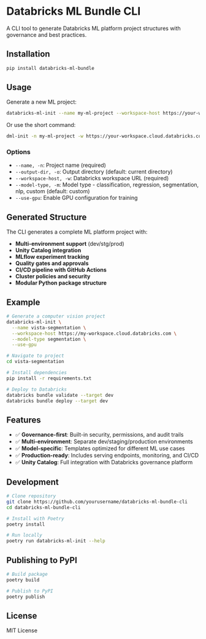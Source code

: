 # Databricks ML Bundle CLI

A CLI tool to generate Databricks ML platform project structures with governance and best practices.

## Installation

```bash
pip install databricks-ml-bundle
```

## Usage

Generate a new ML project:

```bash
databricks-ml-init --name my-ml-project --workspace-host https://your-workspace.cloud.databricks.com --model-type segmentation --use-gpu
```

Or use the short command:

```bash
dml-init -n my-ml-project -w https://your-workspace.cloud.databricks.com -m classification
```

### Options

- `--name, -n`: Project name (required)
- `--output-dir, -o`: Output directory (default: current directory)
- `--workspace-host, -w`: Databricks workspace URL (required)
- `--model-type, -m`: Model type - classification, regression, segmentation, nlp, custom (default: custom)
- `--use-gpu`: Enable GPU configuration for training

## Generated Structure

The CLI generates a complete ML platform project with:

- **Multi-environment support** (dev/stg/prod)
- **Unity Catalog integration**
- **MLflow experiment tracking**
- **Quality gates and approvals**
- **CI/CD pipeline with GitHub Actions**
- **Cluster policies and security**
- **Modular Python package structure**

## Example

```bash
# Generate a computer vision project
databricks-ml-init \
  --name vista-segmentation \
  --workspace-host https://my-workspace.cloud.databricks.com \
  --model-type segmentation \
  --use-gpu

# Navigate to project
cd vista-segmentation

# Install dependencies
pip install -r requirements.txt

# Deploy to Databricks
databricks bundle validate --target dev
databricks bundle deploy --target dev
```

## Features

- ✅ **Governance-first**: Built-in security, permissions, and audit trails
- ✅ **Multi-environment**: Separate dev/staging/production environments
- ✅ **Model-specific**: Templates optimized for different ML use cases
- ✅ **Production-ready**: Includes serving endpoints, monitoring, and CI/CD
- ✅ **Unity Catalog**: Full integration with Databricks governance platform

## Development

```bash
# Clone repository
git clone https://github.com/yourusername/databricks-ml-bundle-cli
cd databricks-ml-bundle-cli

# Install with Poetry
poetry install

# Run locally
poetry run databricks-ml-init --help
```

## Publishing to PyPI

```bash
# Build package
poetry build

# Publish to PyPI
poetry publish
```

## License

MIT License
